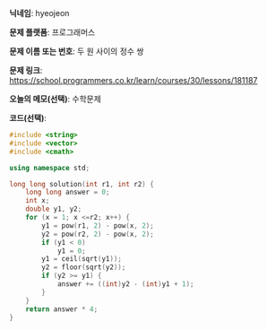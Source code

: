 **닉네임**: hyeojeon

**문제 플랫폼**: 프로그래머스

**문제 이름 또는 번호**: 두 원 사이의 정수 쌍

**문제 링크**: https://school.programmers.co.kr/learn/courses/30/lessons/181187

**오늘의 메모(선택)**: 수학문제

**코드(선택)**:

```cpp
#include <string>
#include <vector>
#include <cmath>

using namespace std;

long long solution(int r1, int r2) {
    long long answer = 0;
    int x;
    double y1, y2;
    for (x = 1; x <=r2; x++) {
        y1 = pow(r1, 2) - pow(x, 2);
        y2 = pow(r2, 2) - pow(x, 2);
        if (y1 < 0)
            y1 = 0;
        y1 = ceil(sqrt(y1));
        y2 = floor(sqrt(y2));
        if (y2 >= y1) {
            answer += ((int)y2 - (int)y1 + 1);
        }
    }
    return answer * 4;
}

```
